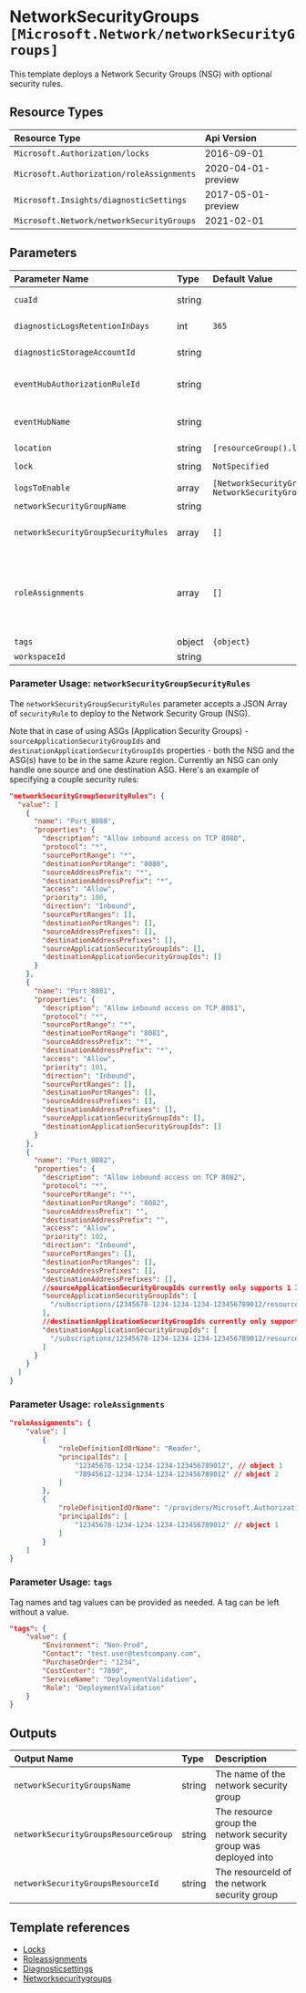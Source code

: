 # NetworkSecurityGroups `[Microsoft.Network/networkSecurityGroups]`

This template deploys a Network Security Groups (NSG) with optional security rules.

## Resource Types

| Resource Type | Api Version |
| :-- | :-- |
| `Microsoft.Authorization/locks` | 2016-09-01 |
| `Microsoft.Authorization/roleAssignments` | 2020-04-01-preview |
| `Microsoft.Insights/diagnosticSettings` | 2017-05-01-preview |
| `Microsoft.Network/networkSecurityGroups` | 2021-02-01 |

## Parameters

| Parameter Name | Type | Default Value | Possible Values | Description |
| :-- | :-- | :-- | :-- | :-- |
| `cuaId` | string |  |  | Optional. Customer Usage Attribution id (GUID). This GUID must be previously registered |
| `diagnosticLogsRetentionInDays` | int | `365` |  | Optional. Specifies the number of days that logs will be kept for; a value of 0 will retain data indefinitely. |
| `diagnosticStorageAccountId` | string |  |  | Optional. Resource identifier of the Diagnostic Storage Account. |
| `eventHubAuthorizationRuleId` | string |  |  | Optional. Resource ID of the event hub authorization rule for the Event Hubs namespace in which the event hub should be created or streamed to. |
| `eventHubName` | string |  |  | Optional. Name of the event hub within the namespace to which logs are streamed. Without this, an event hub is created for each log category. |
| `location` | string | `[resourceGroup().location]` |  | Optional. Location for all resources. |
| `lock` | string | `NotSpecified` | `[CanNotDelete, NotSpecified, ReadOnly]` | Optional. Specify the type of lock. |
| `logsToEnable` | array | `[NetworkSecurityGroupEvent, NetworkSecurityGroupRuleCounter]` | `[NetworkSecurityGroupEvent, NetworkSecurityGroupRuleCounter]` | Optional. The name of logs that will be streamed. |
| `networkSecurityGroupName` | string |  |  | Required. Name of the Network Security Group. |
| `networkSecurityGroupSecurityRules` | array | `[]` |  | Optional. Array of Security Rules to deploy to the Network Security Group. When not provided, an NSG including only the built-in roles will be deployed. |
| `roleAssignments` | array | `[]` |  | Optional. Array of role assignment objects that contain the 'roleDefinitionIdOrName' and 'principalId' to define RBAC role assignments on this resource. In the roleDefinitionIdOrName attribute, you can provide either the display name of the role definition, or its fully qualified ID in the following format: '/providers/Microsoft.Authorization/roleDefinitions/c2f4ef07-c644-48eb-af81-4b1b4947fb11' |
| `tags` | object | `{object}` |  | Optional. Tags of the NSG resource. |
| `workspaceId` | string |  |  | Optional. Resource identifier of Log Analytics. |

### Parameter Usage: `networkSecurityGroupSecurityRules`

The `networkSecurityGroupSecurityRules` parameter accepts a JSON Array of `securityRule` to deploy to the Network Security Group (NSG).

Note that in case of using ASGs (Application Security Groups) - `sourceApplicationSecurityGroupIds` and `destinationApplicationSecurityGroupIds` properties - both the NSG and the ASG(s) have to be in the same Azure region. Currently an NSG can only handle one source and one destination ASG.
Here's an example of specifying a couple security rules:

```json
"networkSecurityGroupSecurityRules": {
  "value": [
    {
      "name": "Port_8080",
      "properties": {
        "description": "Allow inbound access on TCP 8080",
        "protocol": "*",
        "sourcePortRange": "*",
        "destinationPortRange": "8080",
        "sourceAddressPrefix": "*",
        "destinationAddressPrefix": "*",
        "access": "Allow",
        "priority": 100,
        "direction": "Inbound",
        "sourcePortRanges": [],
        "destinationPortRanges": [],
        "sourceAddressPrefixes": [],
        "destinationAddressPrefixes": [],
        "sourceApplicationSecurityGroupIds": [],
        "destinationApplicationSecurityGroupIds": []
      }
    },
    {
      "name": "Port_8081",
      "properties": {
        "description": "Allow inbound access on TCP 8081",
        "protocol": "*",
        "sourcePortRange": "*",
        "destinationPortRange": "8081",
        "sourceAddressPrefix": "*",
        "destinationAddressPrefix": "*",
        "access": "Allow",
        "priority": 101,
        "direction": "Inbound",
        "sourcePortRanges": [],
        "destinationPortRanges": [],
        "sourceAddressPrefixes": [],
        "destinationAddressPrefixes": [],
        "sourceApplicationSecurityGroupIds": [],
        "destinationApplicationSecurityGroupIds": []
      }
    },
    {
      "name": "Port_8082",
      "properties": {
        "description": "Allow inbound access on TCP 8082",
        "protocol": "*",
        "sourcePortRange": "*",
        "destinationPortRange": "8082",
        "sourceAddressPrefix": "",
        "destinationAddressPrefix": "",
        "access": "Allow",
        "priority": 102,
        "direction": "Inbound",
        "sourcePortRanges": [],
        "destinationPortRanges": [],
        "sourceAddressPrefixes": [],
        "destinationAddressPrefixes": [],
        //sourceApplicationSecurityGroupIds currently only supports 1 ID !
        "sourceApplicationSecurityGroupIds": [
          "/subscriptions/12345678-1234-1234-1234-123456789012/resourceGroups/<rgName>/providers/Microsoft.Network/applicationSecurityGroups/<Application Security Group Name 2>"
        ],
        //destinationApplicationSecurityGroupIds currently only supports 1 ID !
        "destinationApplicationSecurityGroupIds": [
          "/subscriptions/12345678-1234-1234-1234-123456789012/resourceGroups/<rgName>/providers/Microsoft.Network/applicationSecurityGroups/<Application Security Group Name 1>"
        ]
      }
    }
  ]
}
```

### Parameter Usage: `roleAssignments`

```json
"roleAssignments": {
    "value": [
        {
            "roleDefinitionIdOrName": "Reader",
            "principalIds": [
                "12345678-1234-1234-1234-123456789012", // object 1
                "78945612-1234-1234-1234-123456789012" // object 2
            ]
        },
        {
            "roleDefinitionIdOrName": "/providers/Microsoft.Authorization/roleDefinitions/c2f4ef07-c644-48eb-af81-4b1b4947fb11",
            "principalIds": [
                "12345678-1234-1234-1234-123456789012" // object 1
            ]
        }
    ]
}
```

### Parameter Usage: `tags`

Tag names and tag values can be provided as needed. A tag can be left without a value.

```json
"tags": {
    "value": {
        "Environment": "Non-Prod",
        "Contact": "test.user@testcompany.com",
        "PurchaseOrder": "1234",
        "CostCenter": "7890",
        "ServiceName": "DeploymentValidation",
        "Role": "DeploymentValidation"
    }
}
```

## Outputs

| Output Name | Type | Description |
| :-- | :-- | :-- |
| `networkSecurityGroupsName` | string | The name of the network security group |
| `networkSecurityGroupsResourceGroup` | string | The resource group the network security group was deployed into |
| `networkSecurityGroupsResourceId` | string | The resourceId of the network security group |

## Template references

- [Locks](https://docs.microsoft.com/en-us/azure/templates/Microsoft.Authorization/2016-09-01/locks)
- [Roleassignments](https://docs.microsoft.com/en-us/azure/templates/Microsoft.Authorization/2020-04-01-preview/roleAssignments)
- [Diagnosticsettings](https://docs.microsoft.com/en-us/azure/templates/Microsoft.Insights/2017-05-01-preview/diagnosticSettings)
- [Networksecuritygroups](https://docs.microsoft.com/en-us/azure/templates/Microsoft.Network/2021-02-01/networkSecurityGroups)
